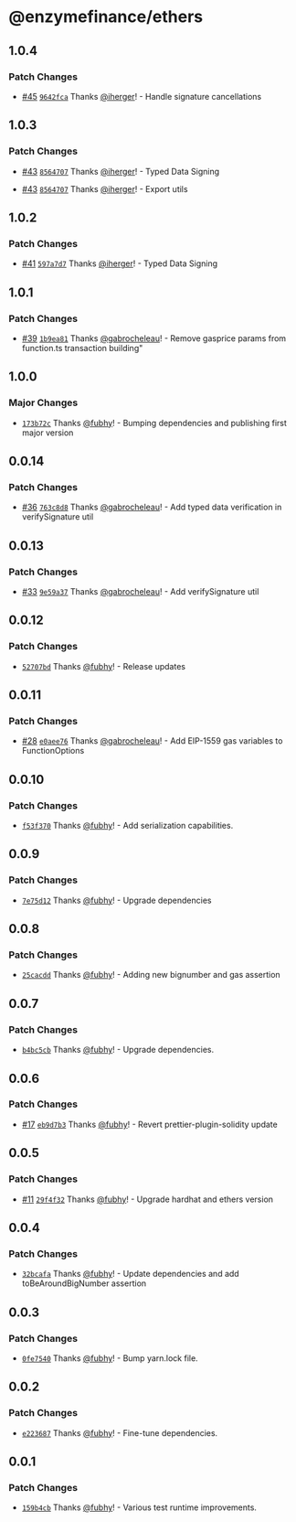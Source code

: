 # @enzymefinance/ethers

## 1.0.4

### Patch Changes

- [#45](https://github.com/avantgardefinance/ethereum-devtools/pull/45) [`9642fca`](https://github.com/avantgardefinance/ethereum-devtools/commit/9642fca554f0ba32b8f1476bd5dce59e4bb88e2b) Thanks [@iherger](https://github.com/iherger)! - Handle signature cancellations

## 1.0.3

### Patch Changes

- [#43](https://github.com/avantgardefinance/ethereum-devtools/pull/43) [`8564707`](https://github.com/avantgardefinance/ethereum-devtools/commit/85647073c5832919fea83a4f2406006ff565eec2) Thanks [@iherger](https://github.com/iherger)! - Typed Data Signing

* [#43](https://github.com/avantgardefinance/ethereum-devtools/pull/43) [`8564707`](https://github.com/avantgardefinance/ethereum-devtools/commit/85647073c5832919fea83a4f2406006ff565eec2) Thanks [@iherger](https://github.com/iherger)! - Export utils

## 1.0.2

### Patch Changes

- [#41](https://github.com/avantgardefinance/ethereum-devtools/pull/41) [`597a7d7`](https://github.com/avantgardefinance/ethereum-devtools/commit/597a7d772e32354ffbcd74738e36c0372b3531c0) Thanks [@iherger](https://github.com/iherger)! - Typed Data Signing

## 1.0.1

### Patch Changes

- [#39](https://github.com/avantgardefinance/ethereum-devtools/pull/39) [`1b9ea81`](https://github.com/avantgardefinance/ethereum-devtools/commit/1b9ea816554b4af5c87b1e2d0d579d6d62efc2e3) Thanks [@gabrocheleau](https://github.com/gabrocheleau)! - Remove gasprice params from function.ts transaction building"

## 1.0.0

### Major Changes

- [`173b72c`](https://github.com/avantgardefinance/ethereum-devtools/commit/173b72c4652280f5f8a1bd97edee4c3883308a1d) Thanks [@fubhy](https://github.com/fubhy)! - Bumping dependencies and publishing first major version

## 0.0.14

### Patch Changes

- [#36](https://github.com/avantgardefinance/ethereum-devtools/pull/36) [`763c8d8`](https://github.com/avantgardefinance/ethereum-devtools/commit/763c8d88c863f88fed79fe44494aec04ff4285a8) Thanks [@gabrocheleau](https://github.com/gabrocheleau)! - Add typed data verification in verifySignature util

## 0.0.13

### Patch Changes

- [#33](https://github.com/avantgardefinance/ethereum-devtools/pull/33) [`9e59a37`](https://github.com/avantgardefinance/ethereum-devtools/commit/9e59a37d7bd03b30f0298760013089f40cd7ab07) Thanks [@gabrocheleau](https://github.com/gabrocheleau)! - Add verifySignature util

## 0.0.12

### Patch Changes

- [`52707bd`](https://github.com/avantgardefinance/ethereum-devtools/commit/52707bd3286faf451a0e675f996e9d402041bc99) Thanks [@fubhy](https://github.com/fubhy)! - Release updates

## 0.0.11

### Patch Changes

- [#28](https://github.com/avantgardefinance/ethereum-devtools/pull/28) [`e0aee76`](https://github.com/avantgardefinance/ethereum-devtools/commit/e0aee762bdb77a02eca617ec0c314b2aa5d25c7d) Thanks [@gabrocheleau](https://github.com/gabrocheleau)! - Add EIP-1559 gas variables to FunctionOptions

## 0.0.10

### Patch Changes

- [`f53f370`](https://github.com/avantgardefinance/ethereum-devtools/commit/f53f370cd62db5478fd1889e33fba02318c0b1e9) Thanks [@fubhy](https://github.com/fubhy)! - Add serialization capabilities.

## 0.0.9

### Patch Changes

- [`7e75d12`](https://github.com/avantgardefinance/ethereum-devtools/commit/7e75d1280b56eede96adafcf52e56fd281a2b322) Thanks [@fubhy](https://github.com/fubhy)! - Upgrade dependencies

## 0.0.8

### Patch Changes

- [`25cacdd`](https://github.com/avantgardefinance/ethereum-devtools/commit/25cacddf5ec361ac0e6a8a68b0964ebfd14df47f) Thanks [@fubhy](https://github.com/fubhy)! - Adding new bignumber and gas assertion

## 0.0.7

### Patch Changes

- [`b4bc5cb`](https://github.com/avantgardefinance/ethereum-devtools/commit/b4bc5cbf416818ffadf374dac00c9f85616fd63d) Thanks [@fubhy](https://github.com/fubhy)! - Upgrade dependencies.

## 0.0.6

### Patch Changes

- [#17](https://github.com/avantgardefinance/ethereum-devtools/pull/17) [`eb9d7b3`](https://github.com/avantgardefinance/ethereum-devtools/commit/eb9d7b3311242a40148fdbd7841faec76d514791) Thanks [@fubhy](https://github.com/fubhy)! - Revert prettier-plugin-solidity update

## 0.0.5

### Patch Changes

- [#11](https://github.com/avantgardefinance/ethereum-devtools/pull/11) [`29f4f32`](https://github.com/avantgardefinance/ethereum-devtools/commit/29f4f32de8122e98519be05a3638514c31622b59) Thanks [@fubhy](https://github.com/fubhy)! - Upgrade hardhat and ethers version

## 0.0.4

### Patch Changes

- [`32bcafa`](https://github.com/avantgardefinance/ethereum-devtools/commit/32bcafae585bf397c5b9d125bdb5eb0561675cdf) Thanks [@fubhy](https://github.com/fubhy)! - Update dependencies and add toBeAroundBigNumber assertion

## 0.0.3

### Patch Changes

- [`0fe7540`](https://github.com/avantgardefinance/ethereum-devtools/commit/0fe7540cea734c39cc6f28f0e51948fec445fc01) Thanks [@fubhy](https://github.com/fubhy)! - Bump yarn.lock file.

## 0.0.2

### Patch Changes

- [`e223687`](https://github.com/avantgardefinance/ethereum-devtools/commit/e223687087f025d55019fecc6b5dc208a5d972ba) Thanks [@fubhy](https://github.com/fubhy)! - Fine-tune dependencies.

## 0.0.1

### Patch Changes

- [`159b4cb`](https://github.com/avantgardefinance/ethereum-devtools/commit/159b4cb72028311b3cc724fdd7237bbf8b60255b) Thanks [@fubhy](https://github.com/fubhy)! - Various test runtime improvements.
